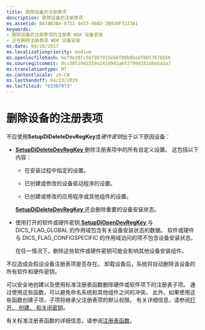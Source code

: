 ```yaml
---
title: 删除设备的注册表项
description: 删除设备的注册表项
ms.assetid: BA7AB3B4-9751-4e53-98AD-2B920F7223A1
keywords:
- 删除设备的注册表项的注册表 WDK 设备安装
- 正在删除注册表项 WDK 设备安装
ms.date: 04/20/2017
ms.localizationpriority: medium
ms.openlocfilehash: 6ef9e28fc56f907915eb6f88b8bebf6057b7bbb6
ms.sourcegitcommit: 0cc5051945559a242d941a6f2799d161d8eba2a7
ms.translationtype: MT
ms.contentlocale: zh-CN
ms.lasthandoff: 04/23/2019
ms.locfileid: "63367973"
---
```

# <a name="deleting-the-registry-keys-of-a-device"></a>删除设备的注册表项


不应使用**SetupDiDeleteDevRegKey**或*硬件密钥*出于以下原因设备：

-   [**SetupDiDeleteDevRegKey** ](https://msdn.microsoft.com/library/windows/hardware/ff550991)删除注册表项中的所有自定义设置。 这包括以下内容：

    -   在安装过程中指定的设置。

    -   已创建或修改的设备驱动程序的设置。

    -   已创建或修改的应用程序或其他组件的设置。

    [**SetupDiDeleteDevRegKey** ](https://msdn.microsoft.com/library/windows/hardware/ff550991)还会删除重要的设备安装状态。

-   使用打开的软件或硬件密钥[ **SetupDiOpenDevRegKey** ](https://msdn.microsoft.com/library/windows/hardware/ff552079)与 DICS_FLAG_GLOBAL 的作用域包含有关设备安装状态的数据。 软件或硬件与 DICS_FLAG_CONFIGSPECIFIC 的作用域访问的项不包含设备安装状态。

    在任一情况下，删除这些软件或硬件密钥可能会影响其他设备安装组件。

不应造成会假设设备注册表项是否存在。 卸载设备后，系统将自动删除该设备的所有软件和硬件密钥。

可以安全地创建以及使用标准注册表函数删除硬件或软件项下的注册表子项。 通过使用这些函数，可以避免命名系统和其他组件之间的冲突。 此外，如果使用这些函数创建子项，子项将继承父注册表项的默认权限。 有关详细信息，请参阅[打开、 创建、 和关闭密钥](https://go.microsoft.com/fwlink/p/?linkid=194541)。

有关标准注册表函数的详细信息，请参阅[注册表函数](https://go.microsoft.com/fwlink/p/?linkid=194529)。

 

 





